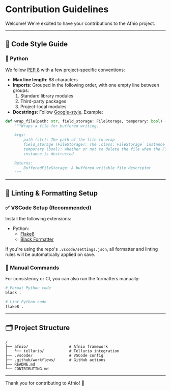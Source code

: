 # Contribution Guidelines

Welcome! We're excited to have your contributions to the Afnio project.

---

## 🧠 Code Style Guide

### 🐍 Python

We follow [PEP 8](https://peps.python.org/pep-0008/) with a few project-specific conventions:

- **Max line length**: 88 characters
- **Imports**: Grouped in the following order, with one empty line between groups:
  1. Standard library modules
  2. Third-party packages
  3. Project-local modules
- **Docstrings**: Follow [Google-style](https://google.github.io/styleguide/pyguide.html#381-docstrings). Example:

```python
def wrap_file(path: str, field_storage: FileStorage, temporary: bool) -> BufferedFileStorage:
    """Wraps a file for buffered writing.

    Args:
        path (str): The path of the file to wrap
        field_storage (FileStorage): The :class:`FileStorage` instance to wrap
        temporary (bool): Whether or not to delete the file when the File
        instance is destructed

    Returns:
        BufferedFileStorage: A buffered writable file descriptor
    """
```

---

## 🧹 Linting & Formatting Setup

### ✅ VSCode Setup (Recommended)

Install the following extensions:

- Python:
  - [Flake8](https://marketplace.visualstudio.com/items?itemName=ms-python.flake8)
  - [Black Formatter](https://marketplace.visualstudio.com/items?itemName=ms-python.black-formatter)

If you're using the repo's `.vscode/settings.json`, all formatter and linting rules will be automatically applied on save.

### 🧪 Manual Commands

For consistency or CI, you can also run the formatters manually:

```bash
# Format Python code
black .

# Lint Python code
flake8 .
```

---

## 🗂️ Project Structure

```
/
├── afnio/                  # Afnio framework
│   └── tellurio/           # Tellurio integration
├── .vscode/                # VSCode config
├── .github/workflows/      # GitHub actions
├── README.md
└── CONTRIBUTING.md
```

---

Thank you for contributing to Afnio! 💙
